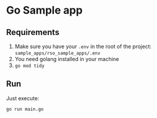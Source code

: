 # Go Sample app

## Requirements
1. Make sure you have your `.env` in the root of the project: `sample_apps/rso_sample_apps/.env`
1. You need golang installed in your machine
1. `go mod tidy`

## Run
Just execute:
```
go run main.go
```
